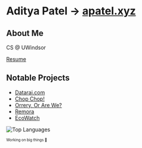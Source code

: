 # Aditya Patel -> [apatel.xyz](https://apatel.xyz)

## About Me
CS @ UWindsor

[Resume](https://apatel.xyz/Aditya_Patel_resume.pdf)

## Notable Projects
- [Datarai.com](https://github.com/datarai-org)
- [Chop Chop!](https://github.com/Kataray/Winhacks2025)
- [Orrery, Or Are We?](https://github.com/jwlebert/spaceapps-2024)
- [Remora](https://github.com/Champion2005/Remora)
- [EcoWatch](https://github.com/jwlebert/EcoWatch)

![Top Languages](https://github-readme-stats.vercel.app/api/top-langs/?username=Champion2005&theme=dark&show_icons=true&hide_border=true&layout=compact&langs_count=10)


<sub><sup>Working on big things 👀</sup></sub>
